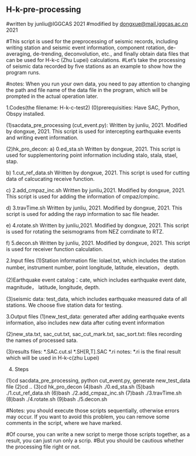 ## H-k-pre-processing
#written by junliu@IGGCAS 2021
#modified by dongxue@mail.iggcas.ac.cn 2021

#This script is used for the preprocessing of seismic records, including writing station and seismic event information, component rotation, de-averaging, de-trending, deconvolution, etc., and finally obtain data files that can be used for H-k-c (Zhu Lupei) calculations.
#Let’s take the processing of seismic data recorded by five stations as an example to show how the program runs.

#notes: When you run your own data, you need to pay attention to changing the path and file name of the data file in the program, which will be prompted in the actual operation later.

1.Codes(the filename: H-k-c-test2)
(0)prerequisities:
    Have SAC, Python, Obspy installed.

(1)sacdata_pre_processing (cut_event.py):
    Written by junliu, 2021.
    Modified by dongxue, 2021.
    This script is used for intercepting earthquake events and writing event information.

(2)hk_pro_decon:
   a) 0.ed_sta.sh 
      Written by dongxue, 2021.
      This script is used for supplementoring point information including stalo, stala, stael, stap.
   
   b) 1.cut_ref_data.sh
      Written by dongxue, 2021.
      This script is used for cutting data of calcucating receive function.
   
   c) 2.add_cmpaz_inc.sh
      Written by junliu,2021.
      Modified by dongxue, 2021.
      This script is used for adding the information of cmpaz/cmpinc.
      
   d) 3.travTime.sh
      Written by junliu, 2021.
      Modified by dongxue, 2021.
      This script is used for adding the rayp information to sac file header.
   
   e) 4.rotate.sh
      Written by junliu,2021.
      Modified by dongxue, 2021.
      This script is used for rotating the seismograms from NEZ corrdinate to RTZ.
   
   f) 5.decon.sh
      Written by junliu, 2021.
      Modified by dongxue, 2021.
      This script is used for receiver function calculation.
      
2.Input files
(1)Station information file: lolael.txt, which includes the station number, instrument number, point longitude, latitude, elevation， depth.

(2)Earthquake event catalog：cate,  which includes earthquake event date, magnitude， latitude, longitude, depth.

(3)seismic data: test_data, which includes earthquake measured data of all stations. We choose five station data for testing.
    
3.Output files
(1)new_test_data:  generated after adding earthquake events information, also includes new data after cuting event information

(2)new_sta.txt, sac_cut.txt, sac_cut_mark.txt, sac_sort.txt: files recording the names of processed sata.
 
(3)results files: *.SAC.cut.sl    *.SH[R,T].SAC    *.ri
    notes: *.ri is the final result which will be used in H-k-c(zhu Lupei)
    
4. Steps

(1)cd sacdata_pre_processing,   python cut_event.py,    generate new_test_data file
(2)cd ..
(3)cd hk_pro_decon
(4)bash ./0.ed_sta.sh
(5)bash ./1.cut_ref_data.sh
(6)bash ./2.add_cmpaz_inc.sh
(7)bash ./3.travTime.sh
(8)bash ./4.rotate.sh
(9)bash ./5.decon.sh

#Notes: you should execute those scripts sequentially, otherwise errors may occur. If you want to avoid this problem, you can remove some comments in the script, where we have marked.

#Of course, you can write a new script to merge those scripts together, as a result, you can just run only a scrip.
#But you should be cautious whether the processing file right or not.
